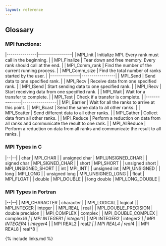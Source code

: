 ```yaml
---
layout: reference
---
```


## Glossary

### MPI functions:

|---------------|-----------------|
| MPI_Init      | Initialize MPI. Every rank must call in the beginning.        |
| MPI_Finalize  | Tear down and free memory. Every rank should call at the end. |
| MPI_Comm_rank | Find the number of the current running process.               |
| MPI_Comm_size | Find the total number of ranks started by the user.           |
|---------------|-----------------|
| MPI_Send      | Send data to one specified rank.                              |
| MPI_Recv      | Receive data from one specified rank.                         |
| MPI_ISend     | Start sending data to one specified rank.                     |
| MPI_IRecv     | Start receiving data from one specified rank.                 |
| MPI_Wait      | Wait for a transfer to complete.                              |
| MPI_Test      | Check if a transfer is complete.                              |
|---------------|-----------------|
| MPI_Barrier   | Wait for all the ranks to arrive at this point.               |
| MPI_Bcast     | Send the same data to all other ranks.                        |
| MPI_Scatter   | Send different data to all other ranks.                       |
| MPI_Gather    | Collect data from all other ranks.                            |
| MPI_Reduce    | Perform a reduction on data from all ranks and communicate the result to one rank.  |
| MPI_AllReduce | Perform a reduction on data from all ranks and communicate the result to all ranks. |

### MPI Types in C

|--|--|
| char           | MPI_CHAR            |
| unsigned char  | MPI_UNSIGNED_CHAR   |
| signed char    | MPI_SIGNED_CHAR     |
| short          | MPI_SHORT           |
| unsigned short | MPI_UNSIGNED_SHORT  |
| int            | MPI_INT             |
| unsigned int   | MPI_UNSIGNED        |
| long           | MPI_LONG            |
| unsigned long  | MPI_UNSIGNED_LONG   |
| float          | MPI_FLOAT           |
| double         | MPI_DOUBLE          |
| long double    | MPI_LONG_DOUBLE     |

### MPI Types in Fortran

|--|--|
| MPI_CHARACTER         | character         |
| MPI_LOGICAL           | logical           |
| MPI_INTEGER	        | integer           |
| MPI_REAL	            | real              |
| MPI_DOUBLE_PRECISION	| double precision  |
| MPI_COMPLEX	        | complex           |
| MPI_DOUBLE_COMPLEX    | complex*16        |
| MPI INTEGER1          | integer*1         |
| MPI INTEGER2          | integer*2         |
| MPI INTEGER4          | integer*4         |
| MPI REAL2             | real*2            |
| MPI REAL4             | real*4            |
| MPI REAL8             | real*8            |

{% include links.md %}

